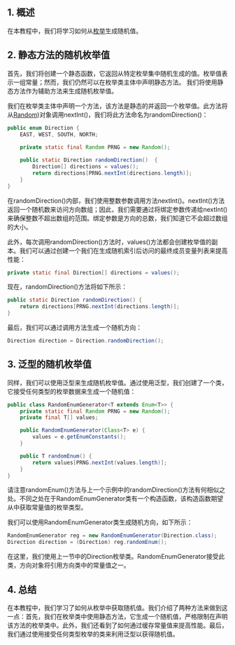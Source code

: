 ## 1. 概述

在本教程中，我们将学习如何从[枚举](https://www.baeldung.com/a-guide-to-java-enums)生成随机值。

## 2. 静态方法的随机枚举值

首先，我们将创建一个静态函数，它返回从特定枚举集中随机生成的值。枚举值表示一组常量；然而，我们仍然可以在枚举类主体中声明静态方法。 我们将使用静态方法作为辅助方法来生成随机枚举值。

我们在枚举类主体中声明一个方法，该方法是静态的并返回一个枚举值。此方法将从[Random](https://www.baeldung.com/java-generating-random-numbers))对象调用nextInt()，我们将此方法命名为randomDirection()：

```java
public enum Direction {
    EAST, WEST, SOUTH, NORTH;
    
    private static final Random PRNG = new Random();

    public static Direction randomDirection()  {
        Direction[] directions = values();
        return directions[PRNG.nextInt(directions.length)];
    }
}
```

在randomDirection()内部，我们使用整数参数调用方法nextInt()。nextInt()方法返回一个随机数来访问方向数组；因此，我们需要通过将绑定参数传递给nextInt()来确保整数不超出数组的范围。绑定参数是方向的总数，我们知道它不会超过数组的大小。

此外，每次调用randomDirection()方法时，values()方法都会创建枚举值的副本。我们可以通过创建一个我们在生成随机索引后访问的最终成员变量列表来提高性能：

```java
private static final Direction[] directions = values();
```

现在，randomDirection()方法将如下所示：

```java
public static Direction randomDirection() { 
    return directions[PRNG.nextInt(directions.length)]; 
}
```

最后，我们可以通过调用方法生成一个随机方向：

```java
Direction direction = Direction.randomDirection();
```

## 3. 泛型的随机枚举值

同样，我们可以使用泛型来生成随机枚举值。通过使用泛型，我们创建了一个类，它接受任何类型的枚举数据来生成一个随机值： 

```java
public class RandomEnumGenerator<T extends Enum<T>> {
    private static final Random PRNG = new Random();
    private final T[] values;

    public RandomEnumGenerator(Class<T> e) {
        values = e.getEnumConstants();
    }

    public T randomEnum() {
        return values[PRNG.nextInt(values.length)];
    }
}
```

请注意randomEnum()方法与上一个示例中的randomDirection()方法有何相似之处。不同之处在于RandomEnumGenerator类有一个构造函数，该构造函数期望从中获取常量值的枚举类型。

我们可以使用RandomEnumGenerator类生成随机方向，如下所示：

```java
RandomEnumGenerator reg = new RandomEnumGenerator(Direction.class);
Direction direction = (Direction) reg.randomEnum();
```

在这里，我们使用上一节中的Direction枚举类。RandomEnumGenerator接受此类，方向对象将引用方向类中的常量值之一。

## 4. 总结

在本教程中，我们学习了如何从枚举中获取随机值。我们介绍了两种方法来做到这一点：首先，我们在枚举类中使用静态方法，它生成一个随机值，严格限制在声明该方法的枚举类中。此外，我们还看到了如何通过缓存常量值来提高性能。最后，我们通过使用接受任何类型枚举的类来利用泛型以获得随机值。